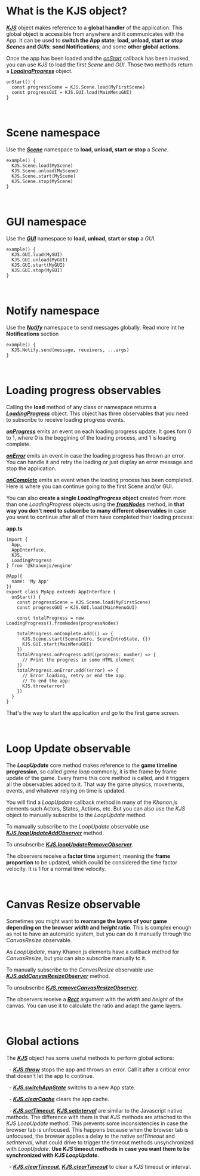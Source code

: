 # What is the KJS object?
[***KJS***](https://khanonjs.com/api-docs/modules/kjs.KJS.html) object makes reference to a **global handler** of the application. This global object is accessible from anywhere and it communicates with the App. It can be used to **switch the App state**; **load, unload, start or stop *Scenes* and *GUIs***; **send Notifications**; and some **other global actions**.

Once the app has been loaded and the [*onStart*](https://khanonjs.com/api-docs/classes/decorators_app.AppInterface.html#onStart) callback has been invoked, you can use *KJS* to load the first *Scene* and *GUI*. Those two methods return a [***LoadingProgress***](https://khanonjs.com/api-docs/classes/base_loading_progress.LoadingProgress.html) object.
```
onStart() {
  const progressScene = KJS.Scene.load(MyFirstScene)
  const progressGUI = KJS.GUI.load(MainMenuGUI)
}
```

&nbsp;
# Scene namespace

Use the [***Scene***](https://khanonjs.com/api-docs/modules/kjs.KJS.Scene.html) namespace to **load, unload, start or stop** a *Scene*.
```
example() {
  KJS.Scene.load(MyScene)
  KJS.Scene.unload(MyScene)
  KJS.Scene.start(MyScene)
  KJS.Scene.stop(MyScene)
}
```

&nbsp;
# GUI namespace

Use the [***GUI***](https://khanonjs.com/api-docs/classes/decorators_gui.GUIInterface.html) namespace to **load, unload, start or stop** a *GUI*.
```
example() {
  KJS.GUI.load(MyGUI)
  KJS.GUI.unload(MyGUI)
  KJS.GUI.start(MyGUI)
  KJS.GUI.stop(MyGUI)
}
```

&nbsp;
# Notify namespace

Use the [***Notify***](https://khanonjs.com/api-docs/modules/kjs.KJS.Notify.html) namespace to send messages globally. Read more int he **Notifications** section
```
example() {
  KJS.Notify.send(message, receivers, ...args)
}
```

&nbsp;
# Loading progress observables

Calling the **load** method of any class or namespace returns a [***LoadingProgress***](https://khanonjs.com/api-docs/classes/base_loading_progress.LoadingProgress.html) object. This object has three observables that you need to subscribe to receive loading progress events.

[***onProgress***](https://khanonjs.com/api-docs/classes/base_loading_progress.LoadingProgress.html#onProgress) emits an event on each loading progress update. It goes fom 0 to 1, where 0 is the beggining of the loading process, and 1 is loading complete.

[***onError***](https://khanonjs.com/api-docs/classes/base_loading_progress.LoadingProgress.html#onError) emits an event in case the loading progress has thrown an error. You can handle it and retry the loading or just display an error message and stop the application.

[***onComplete***](https://khanonjs.com/api-docs/classes/base_loading_progress.LoadingProgress.html#onComplete) emits an event when the loading process has been completed. Here is where you can continue going to the first Scene and/or GUI.

You can also **create a single *LoadingProgress* object** created from more than one *LoadingProgress* objects using the [***fromNodes***](https://khanonjs.com/api-docs/classes/base_loading_progress.LoadingProgress.html#fromNodes) method, in **that way you don't need to subscribe to many different observables** in case you want to continue after all of them have completed their loading process:

**app.ts**
```
import {
  App,
  AppInterface,
  KJS,
  LoadingProgress
} from '@khanonjs/engine'

@App({
  name: 'My App'
})
export class MyApp extends AppInterface {
  onStart() {
    const progressScene = KJS.Scene.load(MyFirstScene)
    const progressGUI = KJS.GUI.load(MainMenuGUI)

    const totalProgress = new LoadingProgress().fromNodes(progressNodes)

    totalProgress.onComplete.add(() => {
      KJS.Scene.start(SceneIntro, SceneIntroState, {})
      KJS.GUI.start(MainMenuGUI)
    })
    totalProgress.onProgress.add((progress: number) => {
      // Print the progress in some HTML element
    })
    totalProgress.onError.add((error) => {
      // Error loading, retry or end the app.
      // To end the app:
      KJS.throw(error)
    })
  }
}
```
That's the way to start the application and go to the first game screen.

&nbsp;
# Loop Update observable

The ***LoopUpdate*** core method makes reference to the **game timeline progression**, so called *game loop* commonly, it is the frame by frame update of the game. Every frame this core method is called, and it triggers all the observables added to it. That way the game physics, movements, events, and whatever relying on time is updated.

You will find a *LoopUpdate* callback method in many of the *Khanon.js* elements such Actors, States, Actions, etc. But you can also use the *KJS* object to manually subscribe to the *LoopUpdate* method.

To manually subscribe to the *LoopUpdate* observable use [***KJS.loopUpdateAddObserver***](https://khanonjs.com/api-docs/functions/kjs.KJS.loopUpdateAddObserver.html) method.

To unsubscribe [***KJS.loopUpdateRemoveObserver***](https://khanonjs.com/api-docs/functions/kjs.KJS.loopUpdateRemoveObserver.html).

The observers receive a **factor time** argument, meaning the **frame proportion** to be updated, which couild be considered the time factor velocity. It is 1 for a normal time velocity.

&nbsp;
# Canvas Resize observable

Sometimes you might want to **rearrange the layers of your game depending on the browser *width* and *height* ratio**. This is complex enough as not to have an automatic system, but you can do it manually through the *CanvasResize* observable.

As *LoopUpdate*, many Khanon.js elements have a callback method for *CanvasResize*, but you can also subscribe manually to it.

To manually subscribe to the *CanvasResize* observable use [***KJS.addCanvasResizeObserver***](https://khanonjs.com/api-docs/functions/kjs.KJS.addCanvasResizeObserver.html) method.

To unsubscribe [***KJS.removeCanvasResizeObserver***](https://khanonjs.com/api-docs/functions/kjs.KJS.removeCanvasResizeObserver.html).

The observers receive a [***Rect***](https://khanonjs.com/api-docs/interfaces/models.Rect.html) argument with the *width* and *height* of the canvas. You can use it to calculate the ratio and adapt the game layers.

&nbsp;
# Global actions

The [***KJS***](https://khanonjs.com/api-docs/modules/kjs.KJS.html) object has some useful methods to perform global actions:

&nbsp;
    -  [***KJS.throw***](https://khanonjs.com/api-docs/functions/kjs.KJS.throw.html) stops the app and throws an error. Call it after a critical error that doesn't let the app to continue.

&nbsp;
    -  [***KJS.switchAppState***](https://khanonjs.com/api-docs/functions/kjs.KJS.switchAppState.html) switchs to a new App state.

&nbsp;
    -  [***KJS.clearCache***](https://khanonjs.com/api-docs/functions/kjs.KJS.clearCache.html) clears the app cache.

&nbsp;
    -  [***KJS.setTimeout***](https://khanonjs.com/api-docs/functions/kjs.KJS.setTimeout.html), [***KJS.setInterval***](https://khanonjs.com/api-docs/functions/kjs.KJS.setInterval.html) are similar to the Javascript native methods. The difference with them is that *KJS* methods are attached to the *KJS LoopUpdate* method. This prevents some inconsistencies in case the browser tab is unfocused. This happens because when the browser tab is unfocused, the browser applies a delay to the native *setTimeout* and *setInterval*, what could drive to trigger the timeout methods unsynchronized with *LoopUpdate*. **Use *KJS* timeout methods in case you want them to be synchronized with *KJS LoopUpdate*.**

&nbsp;
    -  [***KJS.clearTimeout***](https://khanonjs.com/api-docs/functions/kjs.KJS.clearTimeout.html), [***KJS.clearTimeout***](https://khanonjs.com/api-docs/functions/kjs.KJS.clearTimeout.html) to clear a *KJS* timeout or interval.
